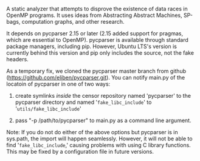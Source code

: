 A static analyzer that attempts to disprove the existence of data races in OpenMP programs. It uses ideas from Abstracting Abstract Machines, SP-bags, computation graphs, and other research.

It depends on pycparser 2.15 or later (2.15 added support for pragmas, which are essential to OpenMP). pycparser is available through standard package managers, including pip. However, Ubuntu LTS's version is currently behind this version and pip only includes the source, not the fake headers.

As a temporary fix, we cloned the pycparser master branch from github (https://github.com/eliben/pycparser.git). You can notify main.py of the locatoin of pycparser in one of two ways:

1. create symlinks _inside_ the censor repository named 'pycparser' to the pycparser directory  and named '`fake_libc_include`' to '`utils/fake_libc_include`'

2. pass "-p /path/to/pycparser" to main.py as a command line argument.

Note: If you do not do either of the above options but pycparser is in sys.path, the import will happen seamlessly. However, it will not be able to find '`fake_libc_include`,' causing problems with using C library functions. This may be fixed by a configuration file in future versions.